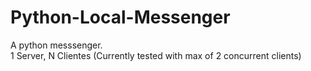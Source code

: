 # Python-Local-Messenger
A python messsenger.  
1 Server, N Clientes (Currently tested with max of 2 concurrent clients)

